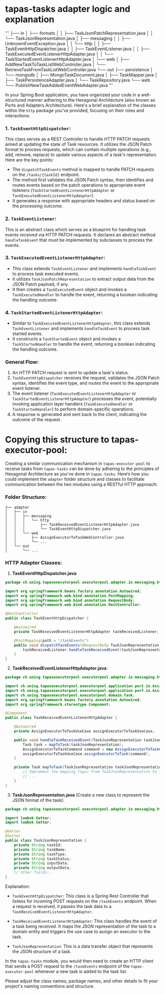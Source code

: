 # tapas-tasks adapter logic and explanation 

'''
├── in
│   ├── formats
│   │   ├── TaskJsonPatchRepresentation.java
│   │   └── TaskJsonRepresentation.java
│   ├── messaging
│   │   ├── UnknownEventException.java
│   │   └── http
│   │       ├── TaskEventHttpDispatcher.java
│   │       ├── TaskEventListener.java
│   │       ├── TaskExecutedEventListenerHttpAdapter.java
│   │       └── TaskStartedEventListenerHttpAdapter.java
│   └── web
│       ├── AddNewTaskToTaskListWebController.java
│       └── RetrieveTaskFromTaskListWebController.java
└── out
    ├── persistence
    │   └── mongodb
    │       ├── MongoTaskDocument.java
    │       ├── TaskMapper.java
    │       ├── TaskPersistenceAdapter.java
    │       └── TaskRepository.java
    └── web
        └── PublishNewTaskAddedEventWebAdapter.java
'''

In your Spring Boot application, you have organized your code in a well-structured manner adhering to the Hexagonal Architecture (also known as Ports and Adapters Architecture). Here's a brief explanation of the classes within the `http` package you've provided, focusing on their roles and interactions:

### 1. `TaskEventHttpDispatcher`:
This class serves as a REST Controller to handle HTTP PATCH requests aimed at updating the state of Task resources. It utilizes the JSON Patch format to process requests, which can contain multiple operations (e.g., add, remove, replace) to update various aspects of a task's representation. Here are the key points:
- The `dispatchTaskEvents` method is mapped to handle PATCH requests on the `/tasks/{taskId}` endpoint.
- The method first validates the JSON Patch syntax, then identifies and routes events based on the patch operations to appropriate event listeners (`TaskStartedEventListenerHttpAdapter` or `TaskExecutedEventListenerHttpAdapter`).
- It generates a response with appropriate headers and status based on the processing outcome.

### 2. `TaskEventListener`:
This is an abstract class which serves as a blueprint for handling task events received via HTTP PATCH requests. It declares an abstract method `handleTaskEvent` that must be implemented by subclasses to process the events.

### 3. `TaskExecutedEventListenerHttpAdapter`:
- This class extends `TaskEventListener` and implements `handleTaskEvent` to process task executed events.
- It utilizes `TaskJsonPatchRepresentation` to extract output data from the JSON Patch payload, if any.
- It then creates a `TaskExecutedEvent` object and invokes a `TaskExecutedHandler` to handle the event, returning a boolean indicating the handling outcome.

### 4. `TaskStartedEventListenerHttpAdapter`:
- Similar to `TaskExecutedEventListenerHttpAdapter`, this class extends `TaskEventListener` and implements `handleTaskEvent` to process task started events.
- It constructs a `TaskStartedEvent` object and invokes a `TaskStartedHandler` to handle the event, returning a boolean indicating the handling outcome.

### General Flow:
1. An HTTP PATCH request is sent to update a task's status.
2. `TaskEventHttpDispatcher` receives the request, validates the JSON Patch syntax, identifies the event type, and routes the event to the appropriate event listener.
3. The event listener (`TaskExecutedEventListenerHttpAdapter` or `TaskStartedEventListenerHttpAdapter`) processes the event, potentially invoking application layer handlers (`TaskExecutedHandler` or `TaskStartedHandler`) to perform domain-specific operations.
4. A response is generated and sent back to the client, indicating the outcome of the request.



# Copying this structure to tapas-executor-pool:

Creating a similar communication mechanism in `tapas-executor-pool` to receive tasks from `tapas-tasks` can be done by adhering to the principles of Hexagonal Architecture as you've done in `tapas-tasks`. Here’s how you could implement the `adapter` folder structure and classes to facilitate communication between the two modules using a RESTful HTTP approach:

### Folder Structure:
```plaintext
├── adapter
│   ├── in
│   │   ├── messaging
│   │   │   └── http
│   │   │       ├── TaskReceivedEventListenerHttpAdapter.java
│   │   │       └── TaskEventHttpDispatcher.java
│   │   └── web
│   │       ├── AssignExecutorToTaskWebController.java
│   │       └── ...
│   └── out
│       └── ...
```
### HTTP Adapter Classes:

1. **TaskEventHttpDispatcher.java**:
```java
package ch.unisg.tapasexecutorpool.executorpool.adapter.in.messaging.http;

import org.springframework.beans.factory.annotation.Autowired;
import org.springframework.web.bind.annotation.PostMapping;
import org.springframework.web.bind.annotation.RequestBody;
import org.springframework.web.bind.annotation.RestController;

@RestController
public class TaskEventHttpDispatcher {

    @Autowired
    private TaskReceivedEventListenerHttpAdapter taskReceivedListener;

    @PostMapping(path = "/taskEvents")
    public void dispatchTaskEvents(@RequestBody TaskJsonRepresentation taskJsonRepresentation) {
        taskReceivedListener.handleTaskReceivedEvent(taskJsonRepresentation);
    }
}
```

2. **TaskReceivedEventListenerHttpAdapter.java**:
```java
package ch.unisg.tapasexecutorpool.executorpool.adapter.in.messaging.http;

import ch.unisg.tapasexecutorpool.executorpool.application.port.in.AssignExecutorToTaskUseCase;
import ch.unisg.tapasexecutorpool.executorpool.application.port.in.AssignExecutorToTaskCommand;
import ch.unisg.tapasexecutorpool.executorpool.domain.Task;
import org.springframework.beans.factory.annotation.Autowired;
import org.springframework.stereotype.Component;

@Component
public class TaskReceivedEventListenerHttpAdapter {

    @Autowired
    private AssignExecutorToTaskUseCase assignExecutorToTaskUseCase;

    public void handleTaskReceivedEvent(TaskJsonRepresentation taskJsonRepresentation) {
        Task task = mapToTask(taskJsonRepresentation);
        AssignExecutorToTaskCommand command = new AssignExecutorToTaskCommand(task);
        assignExecutorToTaskUseCase.assignExecutorToTask(command);
    }

    private Task mapToTask(TaskJsonRepresentation taskJsonRepresentation) {
        // Implement the mapping logic from TaskJsonRepresentation to Task
        // ...
    }
}
```

3. **TaskJsonRepresentation.java** (Create a new class to represent the JSON format of the task):
```java
package ch.unisg.tapasexecutorpool.executorpool.adapter.in.messaging.http;

import lombok.Getter;
import lombok.Setter;

@Getter
@Setter
public class TaskJsonRepresentation {
    private String taskId;
    private String taskName;
    private String taskType;
    private String taskStatus;
    private String inputData;
    private String outputData;
    // other fields...
}
```

Explanation:
- `TaskEventHttpDispatcher`: This class is a Spring Rest Controller that listens for incoming POST requests on the `/taskEvents` endpoint. When a request is received, it passes the task data to a `TaskReceivedEventListenerHttpAdapter`.
  
- `TaskReceivedEventListenerHttpAdapter`: This class handles the event of a task being received. It maps the JSON representation of the task to a domain entity and triggers the use case to assign an executor to the task.
  
- `TaskJsonRepresentation`: This is a data transfer object that represents the JSON structure of a task.

In the `tapas-tasks` module, you would then need to create an HTTP client that sends a POST request to the `/taskEvents` endpoint of the `tapas-executor-pool` whenever a new task is added to the task list.

Please adjust the class names, package names, and other details to fit your project's naming conventions and structure.
